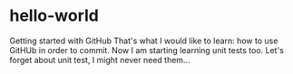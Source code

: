 # hello-world
Getting started with GitHub
That's what I would like to learn: how to use GitHUb in order to commit.
Now I am starting learning unit tests too.
Let's forget about unit test, I might never need them...
